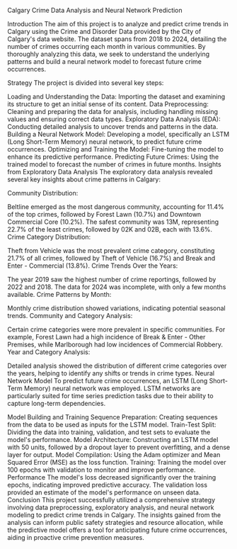 Calgary Crime Data Analysis and Neural Network Prediction

Introduction
The aim of this project is to analyze and predict crime trends in Calgary using the Crime and Disorder Data provided by the City of Calgary's data website. The dataset spans from 2018 to 2024, detailing the number of crimes occurring each month in various communities. By thoroughly analyzing this data, we seek to understand the underlying patterns and build a neural network model to forecast future crime occurrences.

Strategy
The project is divided into several key steps:

Loading and Understanding the Data: Importing the dataset and examining its structure to get an initial sense of its content.
Data Preprocessing: Cleaning and preparing the data for analysis, including handling missing values and ensuring correct data types.
Exploratory Data Analysis (EDA): Conducting detailed analysis to uncover trends and patterns in the data.
Building a Neural Network Model: Developing a model, specifically an LSTM (Long Short-Term Memory) neural network, to predict future crime occurrences.
Optimizing and Training the Model: Fine-tuning the model to enhance its predictive performance.
Predicting Future Crimes: Using the trained model to forecast the number of crimes in future months.
Insights from Exploratory Data Analysis
The exploratory data analysis revealed several key insights about crime patterns in Calgary:

Community Distribution:

Beltline emerged as the most dangerous community, accounting for 11.4% of the top crimes, followed by Forest Lawn (10.7%) and Downtown Commercial Core (10.2%).
The safest community was 13M, representing 22.7% of the least crimes, followed by 02K and 02B, each with 13.6%.
Crime Category Distribution:

Theft from Vehicle was the most prevalent crime category, constituting 21.7% of all crimes, followed by Theft of Vehicle (16.7%) and Break and Enter - Commercial (13.8%).
Crime Trends Over the Years:

The year 2019 saw the highest number of crime reportings, followed by 2022 and 2018. The data for 2024 was incomplete, with only a few months available.
Crime Patterns by Month:

Monthly crime distribution showed variations, indicating potential seasonal trends.
Community and Category Analysis:

Certain crime categories were more prevalent in specific communities. For example, Forest Lawn had a high incidence of Break & Enter - Other Premises, while Marlborough had low incidences of Commercial Robbery.
Year and Category Analysis:

Detailed analysis showed the distribution of different crime categories over the years, helping to identify any shifts or trends in crime types.
Neural Network Model
To predict future crime occurrences, an LSTM (Long Short-Term Memory) neural network was employed. LSTM networks are particularly suited for time series prediction tasks due to their ability to capture long-term dependencies.

Model Building and Training
Sequence Preparation: Creating sequences from the data to be used as inputs for the LSTM model.
Train-Test Split: Dividing the data into training, validation, and test sets to evaluate the model's performance.
Model Architecture: Constructing an LSTM model with 50 units, followed by a dropout layer to prevent overfitting, and a dense layer for output.
Model Compilation: Using the Adam optimizer and Mean Squared Error (MSE) as the loss function.
Training: Training the model over 100 epochs with validation to monitor and improve performance.
Performance
The model's loss decreased significantly over the training epochs, indicating improved predictive accuracy. The validation loss provided an estimate of the model's performance on unseen data.
Conclusion
This project successfully utilized a comprehensive strategy involving data preprocessing, exploratory analysis, and neural network modeling to predict crime trends in Calgary. The insights gained from the analysis can inform public safety strategies and resource allocation, while the predictive model offers a tool for anticipating future crime occurrences, aiding in proactive crime prevention measures.
